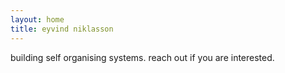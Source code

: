 ```yaml
---
layout: home
title: eyvind niklasson
---
```

<!--- heya - fancy seeing you here! -->
building self organising systems. 
reach out if you are interested.
